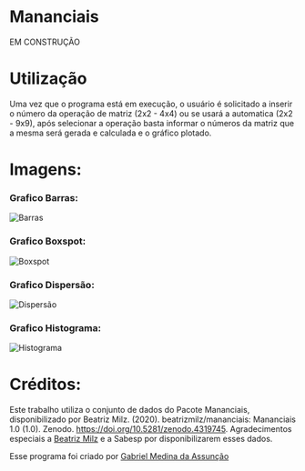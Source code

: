 # Mananciais

EM CONSTRUÇÃO

# Utilização
Uma vez que o programa está em execução, o usuário é solicitado a inserir o número da operação de matriz (2x2 - 4x4) ou se usará a automatica (2x2 - 9x9), após selecionar a operação basta informar o números da matriz que a mesma será gerada e calculada e o gráfico plotado.

# Imagens:
### Grafico Barras:
![Barras](https://github.com/gabs4841/Mananciais/assets/74026100/61cd3748-bbf8-46e8-9e4f-11522a9b8b39)
### Grafico Boxspot:
![Boxspot](https://github.com/gabs4841/Mananciais/assets/74026100/0fd398cd-200f-4dd3-a735-6c3fa55cedf0)
### Grafico Dispersão:
![Dispersão](https://github.com/gabs4841/Mananciais/assets/74026100/cbe9b03e-14ba-4492-896b-b2950df37e45)
### Grafico Histograma:
![Histograma](https://github.com/gabs4841/Mananciais/assets/74026100/5654a9b9-8e01-4382-a506-1d83402abd34)

# Créditos:

Este trabalho utiliza o conjunto de dados do Pacote Mananciais, disponibilizado por Beatriz Milz. (2020). beatrizmilz/mananciais: Mananciais 1.0 (1.0). Zenodo. https://doi.org/10.5281/zenodo.4319745. Agradecimentos especiais a [Beatriz Milz](https://github.com/beatrizmilz) e a Sabesp por disponibilizarem esses dados.


Esse programa foi criado por [Gabriel Medina da Assunção](https://github.com/gabs4841)
